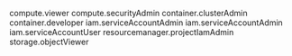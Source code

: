 compute.viewer
compute.securityAdmin
container.clusterAdmin
container.developer
iam.serviceAccountAdmin
iam.serviceAccountAdmin
iam.serviceAccountUser
resourcemanager.projectIamAdmin
storage.objectViewer
